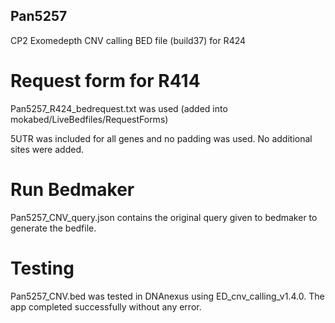 ## Pan5257

CP2 Exomedepth CNV calling BED file (build37) for R424

# Request form for R414
Pan5257_R424_bedrequest.txt was used  (added into mokabed/LiveBedfiles/RequestForms)

5UTR was included for all genes and no padding was used. No additional sites were added. 

# Run Bedmaker
Pan5257_CNV_query.json contains the original query given to bedmaker to generate the bedfile.

# Testing
Pan5257_CNV.bed was tested in DNAnexus using ED_cnv_calling_v1.4.0. The app completed successfully without any error.